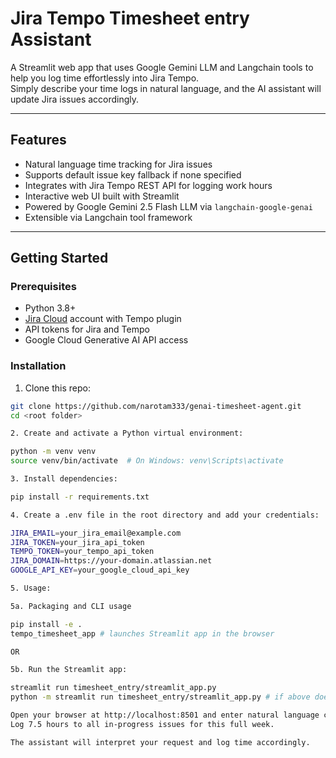 # Jira Tempo Timesheet entry Assistant

A Streamlit web app that uses Google Gemini LLM and Langchain tools to help you log time effortlessly into Jira Tempo.  
Simply describe your time logs in natural language, and the AI assistant will update Jira issues accordingly.

---

## Features

- Natural language time tracking for Jira issues  
- Supports default issue key fallback if none specified  
- Integrates with Jira Tempo REST API for logging work hours  
- Interactive web UI built with Streamlit  
- Powered by Google Gemini 2.5 Flash LLM via `langchain-google-genai`  
- Extensible via Langchain tool framework  

---

## Getting Started

### Prerequisites

- Python 3.8+  
- [Jira Cloud](https://www.atlassian.com/software/jira) account with Tempo plugin  
- API tokens for Jira and Tempo  
- Google Cloud Generative AI API access  

### Installation

1. Clone this repo:

```bash
git clone https://github.com/narotam333/genai-timesheet-agent.git
cd <root folder>

2. Create and activate a Python virtual environment:

python -m venv venv
source venv/bin/activate  # On Windows: venv\Scripts\activate

3. Install dependencies:

pip install -r requirements.txt

4. Create a .env file in the root directory and add your credentials:

JIRA_EMAIL=your_jira_email@example.com
JIRA_TOKEN=your_jira_api_token
TEMPO_TOKEN=your_tempo_api_token
JIRA_DOMAIN=https://your-domain.atlassian.net
GOOGLE_API_KEY=your_google_cloud_api_key

5. Usage:

5a. Packaging and CLI usage

pip install -e .
tempo_timesheet_app # launches Streamlit app in the browser

OR

5b. Run the Streamlit app:

streamlit run timesheet_entry/streamlit_app.py
python -m streamlit run timesheet_entry/streamlit_app.py # if above doesn't work

Open your browser at http://localhost:8501 and enter natural language commands like:
Log 7.5 hours to all in-progress issues for this full week.

The assistant will interpret your request and log time accordingly.
